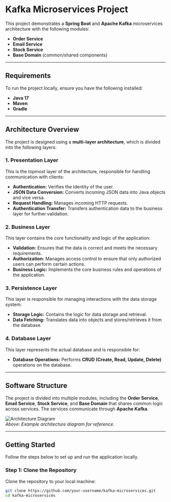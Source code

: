 # Kafka Microservices Project

This project demonstrates a **Spring Boot** and **Apache Kafka** microservices architecture with the following modules:

- **Order Service**
- **Email Service**
- **Stock Service**
- **Base Domain** (common/shared components)

---

## **Requirements**

To run the project locally, ensure you have the following installed:

- **Java 17**  
- **Maven**  
- **Gradle**  

---

## **Architecture Overview**

The project is designed using a **multi-layer architecture**, which is divided into the following layers:

### 1. **Presentation Layer**
This is the topmost layer of the architecture, responsible for handling communication with clients:

- **Authentication:** Verifies the identity of the user.
- **JSON Data Conversion:** Converts incoming JSON data into Java objects and vice versa.
- **Request Handling:** Manages incoming HTTP requests.
- **Authentication Transfer:** Transfers authentication data to the business layer for further validation.

### 2. **Business Layer**
This layer contains the core functionality and logic of the application:

- **Validation:** Ensures that the data is correct and meets the necessary requirements.
- **Authorization:** Manages access control to ensure that only authorized users can perform certain actions.
- **Business Logic:** Implements the core business rules and operations of the application.

### 3. **Persistence Layer**
This layer is responsible for managing interactions with the data storage system:

- **Storage Logic:** Contains the logic for data storage and retrieval.
- **Data Fetching:** Translates data into objects and stores/retrieves it from the database.

### 4. **Database Layer**
This layer represents the actual database and is responsible for:

- **Database Operations:** Performs **CRUD (Create, Read, Update, Delete)** operations on the database.

---

## **Software Structure**

The project is divided into multiple modules, including the **Order Service**, **Email Service**, **Stock Service**, and **Base Domain** that shares common logic across services. The services communicate through **Apache Kafka**.

![Architecture Diagram](image_link)  
*Above: Example architecture diagram for reference.*

---

## **Getting Started**

Follow the steps below to set up and run the application locally.

### Step 1: Clone the Repository

Clone the repository to your local machine:

```bash
git clone https://github.com/your-username/kafka-microservices.git
cd kafka-microservices
